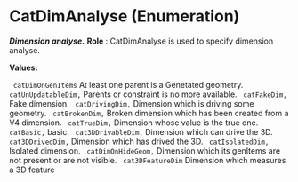 # CatDimAnalyse (Enumeration)

**_Dimension analyse._**
**Role** : CatDimAnalyse is used to specify dimension analyse.

**Values:**

` catDimOnGenItems`      At least one parent is a Genetated geometry.
` catUnUpdatableDim,`      Parents or constraint is no more available.
` catFakeDim,`      Fake dimension.
` catDrivingDim,`      Dimension which is driving some geometry.
` catBrokenDim,`      Broken dimension which has been created from a V4 dimension.
` catTrueDim,`      Dimension whose value is the true one.
` catBasic,`      basic.
` cat3DDrivableDim,`      Dimension which can drive the 3D.
` cat3DDrivedDim,`      Dimension which has drived the 3D.
` catIsolatedDim,`      Isolated dimension.
` catDimOnHideGeom,`      Dimension which its genItems are not present or are not visible.
` cat3DFeatureDim`      Dimension which measures a 3D feature